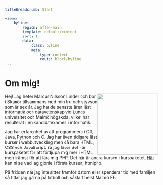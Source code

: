 ```yaml
---
titleBreadcrumb: Start

views:
    byline:
        region: after-main
        template: default/content
        sort: 1
        data:
            class: byline
            meta:
                type: content
                route: block/byline
...
```

Om mig!
===============================
Hej!
<img src="img/jag.png" style="float: right; height: 200px;">
Jag heter Marcus Nilsson Linder och bor i Skanör tillsammans med min fru och styvson som är sex år. Jag har de senaste åren läst informatik och datavetenskap vid Lunds universitet och Malmö högskola, vilket har resulterat i en kandidatexamen i informatik.

Jag har erfarenhet av att programmera i C#, Java, Python och C. Jag har även tidigare läst kurser i webbutveckling men då bara HTML, CSS och JavaScript. Så jag läser det här kurspaketet för att fördjupa mig mer i HTML men främst för att lära mig PHP. Det här är andra kursen i kurspaketet. [Här](http://www.student.bth.se/~mals17/dbwebb-kurser/htmlphp/me/kmom06/me6/me.php) kan ni se vad jag gjorde i första kursen, htmlphp.

På fritiden när jag inte sitter framför datorn eller spenderar tid med familjen så tittar jag gärna på fotboll och såklart helst Malmö FF.
